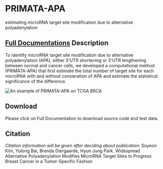 # PRIMATA-APA
estimating microRNA target site modification due to alternative polyadenylation

[**Full Documentations**](http://parklab.pitt.edu/PRIMATA-APA/PRIMATA-APA.html)
Description
-----
To identify microRNA target site modification due to alternative polyadenylation (APA), either 3'UTR shortening or 3'UTR lengthening between normal and cancer cells, we developed a computational method (PRIMATA-APA) that first estimate the total number of target site for each microRNA with and without consieration of APA and estimate the statistical significance of the difference.  

![An example of PRIMATA-APA on TCGA BRCA](https://c2.staticflickr.com/2/1973/30188425837_9644e27e97.jpg)


Download
-----
Please click on Full Documentation to download source code and test data. 

Citation
-----
*Citation information will be given after deciding about publication*:
Soyeon Kim, Yulong Bai, Brenda Diergaarde, Hyun Jung Park. Widespread Alternative Polyadenylation Modifies MicroRNA Target Sites to Progress Breast Cancer in a Tumor-Specific Fashion

